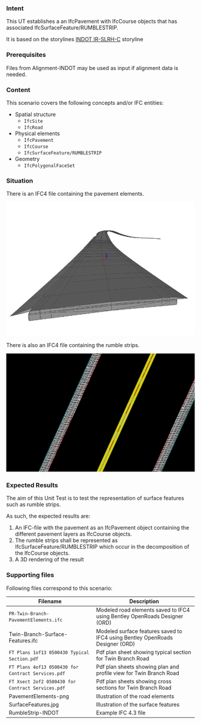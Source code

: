 ### Intent

This UT establishes a an IfcPavement with IfcCourse objects that has associated IfcSurfaceFeature/RUMBLESTRIP.

It is based on the storylines [INDOT IR-SLRH-C](https://app.box.com/file/731742565663?s=x8prri9nbc1n0x2bjaezeqxvkr9o03sw) storyline

### Prerequisites

Files from Alignment-INDOT may be used as input if alignment data is needed.

### Content

This scenario covers the following concepts and/or IFC entities:

- Spatial structure
    - `IfcSite`
    - `IfcRoad`
- Physical elements
    - `IfcPavement`
    - `IfcCourse`
    - `IfcSurfaceFeature/RUMBLESTRIP`
- Geometry
    - `IfcPolygonalFaceSet`

### Situation

There is an IFC4 file containing the pavement elements.

![PavementElements](../RumbleStrip-INDOT/PavementElements.PNG)

There is also an IFC4 file containing the rumble strips.

![SurfaceFeatures](../RumbleStrip-INDOT/SurfaceFeatures.JPG)

### Expected Results

The aim of this Unit Test is to test the representation of surface features such as rumble strips.

As such, the expected results are:

1. An IFC-file with the pavement as an IfcPavement object containing the different pavement layers as IfcCourse objects. 
2. The rumble strips shall be represented as IfcSurfaceFeature/RUMBLESTRIP which occur in the decomposition of the IfcCourse objects.
3. A 3D rendering of the result

### Supporting files

Following files correspond to this scenario:

| Filename                                           | Description                                                  |
| -------------------------------------------------- | ------------------------------------------------------------ |
| `PR-Twin-Branch-PavementElements.ifc`              | Modeled road elements saved to IFC4 using Bentley OpenRoads Designer (ORD) |
| Twin-Branch-Surface-Features.ifc                   | Modeled surface features saved to IFC4 using Bentley OpenRoads Designer (ORD) |
| `FT Plans 1of13 0500430 Typical Section.pdf`       | Pdf plan sheet showing typical section for Twin Branch Road  |
| `FT Plans 4of13 0500430 for Contract Services.pdf` | Pdf plan sheets showing plan and profile view for Twin Branch Road |
| `FT Xsect 2of2 0500430 for Contract Services.pdf`  | Pdf plan sheets showing cross sections for Twin Branch Road  |
| PavementElements-png                               | Illustration of the road elements                            |
| SurfaceFeatures.jpg                                | Illustration of the surface features                         |
| RumbleStrip-INDOT                                  | Example IFC 4.3 file                                         |

